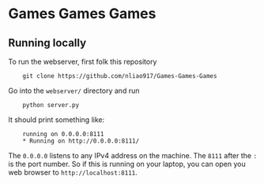 # Games Games Games


## Running locally

To run the webserver, first folk this repository 

        git clone https://github.com/nliao917/Games-Games-Games

Go into the `webserver/` directory and run

        python server.py

It should print something like:

        running on 0.0.0.0:8111
        * Running on http://0.0.0.0:8111/

The `0.0.0.0` listens to any IPv4 address on the machine.  The `8111` after the `:` is the port number.
So if this is running on your laptop, you can open you web browser to `http://localhost:8111`.



